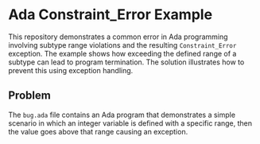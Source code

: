 # Ada Constraint_Error Example

This repository demonstrates a common error in Ada programming involving subtype range violations and the resulting `Constraint_Error` exception. The example shows how exceeding the defined range of a subtype can lead to program termination.  The solution illustrates how to prevent this using exception handling.

## Problem

The `bug.ada` file contains an Ada program that demonstrates a simple scenario in which an integer variable is defined with a specific range, then the value goes above that range causing an exception.